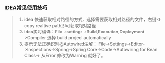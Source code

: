### IDEA常见使用技巧

> 1. idea 快速获取相对路径的方式，选择需要获取相对路径的文件，右键-》copy realtive path即可获取相对路径
> 2. idea实时编译：File->settings->Build,Execution,Deployment->Compiler 选择 build project automatically
> 3. 提示无法正确识别@Autowired注解： File->Settings->Editor->Inspections->Spring->Spring Core->Code->Autowiring for Bean Class-> 从Error 修改为Warning 就好了。

